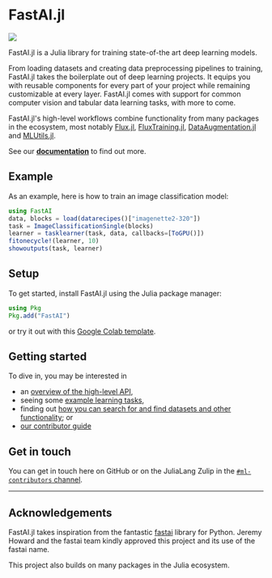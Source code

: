 # FastAI.jl

![](fastai-julia-logo.png)

FastAI.jl is a Julia library for training state-of-the art deep learning models.

From loading datasets and creating data preprocessing pipelines to training, FastAI.jl takes the boilerplate out of deep learning projects. It equips you with reusable components for every part of your project while remaining customizable at every layer. FastAI.jl comes with support for common computer vision and tabular data learning tasks, with more to come.

FastAI.jl's high-level workflows combine functionality from many packages in the ecosystem, most notably [Flux.jl](https://github.com/FluxML/Flux.jl), [FluxTraining.jl](https://github.com/FluxML/FluxTraining.jl), [DataAugmentation.jl](https://github.com/lorenzoh/DataAugmentation.jl) and [MLUtils.jl](https://github.com/JuliaML/MLUtils.jl).

See our [**documentation**](https://fluxml.ai/FastAI.jl) to find out more.

## Example

As an example, here is how to train an image classification model:

```julia
using FastAI
data, blocks = load(datarecipes()["imagenette2-320"])
task = ImageClassificationSingle(blocks)
learner = tasklearner(task, data, callbacks=[ToGPU()])
fitonecycle!(learner, 10)
showoutputs(task, learner)
```

## Setup

To get started, install FastAI.jl using the Julia package manager: 

```julia
using Pkg
Pkg.add("FastAI")
```

or try it out with this [Google Colab template](https://colab.research.google.com/gist/lorenzoh/2fdc91f9e42a15e633861c640c68e5e8).

## Getting started

To dive in, you may be interested in

- an [overview of the high-level API](https://fluxml.ai/FastAI.jl/dev/documents%2Fdocs%2Fintroduction.md),
- seeing some [example learning tasks](https://fluxml.ai/FastAI.jl/dev/documents/notebooks/quickstart.ipynb),
- finding out [how you can search for and find datasets and other functionality](https://fluxml.ai/FastAI.jl/dev/documents%2Fdocs%2Fdiscovery.md); or
- [our contributor guide](CONTRIBUTING.md)

## Get in touch

You can get in touch here on GitHub or on the JuliaLang Zulip in the [`#ml-contributors` channel](https://julialang.zulipchat.com/#narrow/stream/237432-ml-contributers).

---
## Acknowledgements

FastAI.jl takes inspiration from the fantastic [fastai](http://docs.fast.ai) library for Python. Jeremy Howard and the fastai team kindly approved this project and its use of the fastai name.

This project also builds on many packages in the Julia ecosystem.
